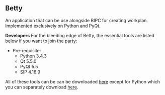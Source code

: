 Betty
---
An application that can be use alongside BIPC for creating workplan. Implemented exclusively on Python and PyQt.

**Developers**
For the bleeding edge of Betty, the essential tools are listed below if you want to join the party:

* Pre-requisite:
    * Python 3.4.3
    * Qt 5.5.0
    * PyQt 5.5
    * SIP 4.16.9

All of these tools can be can be downloaded [here](https://www.riverbankcomputing.com/software/pyqt/download5) except for Python which you can separately download [here](https://www.python.org/downloads/). 

